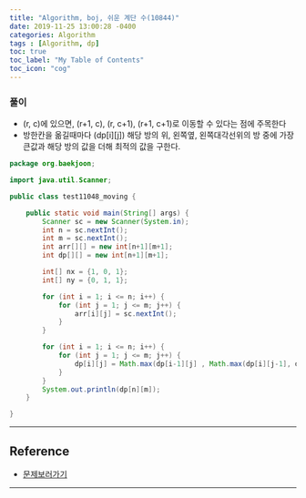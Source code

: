 ```yaml
---
title: "Algorithm, boj, 쉬운 계단 수(10844)"
date: 2019-11-25 13:00:28 -0400
categories: Algorithm
tags : [Algorithm, dp]
toc: true
toc_label: "My Table of Contents"
toc_icon: "cog"
---
```


### 풀이
- (r, c)에 있으면, (r+1, c), (r, c+1), (r+1, c+1)로 이동할 수 있다는 점에 주목한다
- 방한칸을 옮길때마다 (dp[i][j]) 해당 방의 위, 왼쪽옆, 왼쪽대각선위의 방 중에 가장 큰값과 해당 방의 값을 더해 최적의 값을 구한다.


```java
package org.baekjoon;

import java.util.Scanner;

public class test11048_moving {

	public static void main(String[] args) {
		Scanner sc = new Scanner(System.in);
		int n = sc.nextInt();
		int m = sc.nextInt();
		int arr[][] = new int[n+1][m+1];
		int dp[][] = new int[n+1][m+1];

		int[] nx = {1, 0, 1};
		int[] ny = {0, 1, 1};

		for (int i = 1; i <= n; i++) {
			for (int j = 1; j <= m; j++) {
				arr[i][j] = sc.nextInt();
			}
		}

		for (int i = 1; i <= n; i++) {
			for (int j = 1; j <= m; j++) {
				dp[i][j] = Math.max(dp[i-1][j] , Math.max(dp[i][j-1], dp[i-1][j-1])) + arr[i][j];		
			}
		}
		System.out.println(dp[n][m]);
	}

}
```

---
## Reference
- [문제보러가기](https://www.acmicpc.net/problem/11048)

---
